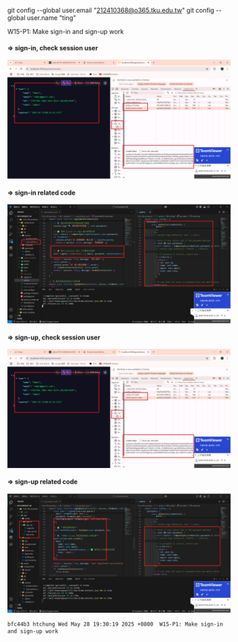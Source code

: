 git config --global user.email "212410368@o365.tku.edu.tw"
git config --global user.name "ting"


W15-P1: Make sign-in and sign-up work
 
#### => sign-in, check session user
 
![](w15-p1-1.png)
 
#### => sign-in related code
 
![](w15-p1-2.png)
 
#### => sign-up, check session user
 
![](w15-p1-3.png)
 
#### => sign-up related code
 
![](w15-p1-4.png)
 
```
bfc44b3 htchung Wed May 28 19:30:19 2025 +0800  W15-P1: Make sign-in and sign-up work